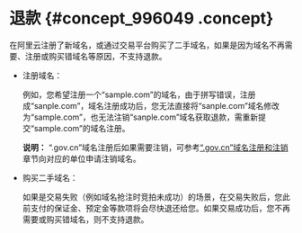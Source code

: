 # 退款 {#concept_996049 .concept}

在阿里云注册了新域名，或通过交易平台购买了二手域名，如果是因为域名不再需要、注册或购买错域名等原因，不支持退款。

-   注册域名：

    例如，您希望注册一个“sample.com”的域名，由于拼写错误，注册成“sanple.com”，域名注册成功后，您无法直接将“sanple.com”域名修改为“sample.com”，也无法注销“sanple.com”域名获取退款，需重新提交“sample.com”的域名注册。

    **说明：** “.gov.cn”域名注册后如果需要注销，可参考[“.gov.cn”域名注册和注销](../../../../cn.zh-CN/域名注册/“.gov.cn”域名注册和注销.md#)章节向对应的单位申请注销域名。

-   购买二手域名：

    如果是交易失败（例如域名抢注时竞拍未成功）的场景，在交易失败后，您此前支付的保证金、预定金等款项将会尽快退还给您。如果交易成功后，您不再需要或购买错域名，则不支持退款。


